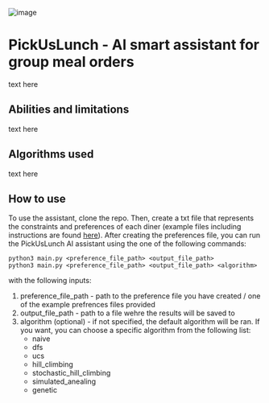 ![image](https://user-images.githubusercontent.com/36603609/187044513-49cbe2fe-aaeb-4bd2-aafc-7fa452b285ed.png)
# PickUsLunch - AI smart assistant for group meal orders
text here
## Abilities and limitations
text here
## Algorithms used
text here
## How to use
To use the assistant, clone the repo. Then, create a txt file that represents the constraints and preferences of each diner (example files including instructions are found [here](https://github.com/NitzanBarzilay/PickUsLunch/tree/main/example_preferences)). After creating the preferences file, you can run the PickUsLunch AI assistant using the one of the following commands:
```
python3 main.py <preference_file_path> <output_file_path>
python3 main.py <preference_file_path> <output_file_path> <algorithm>
```
with the following inputs:
1. preference_file_path - path to the preference file you have created / one of the example prefrences files provided
2. output_file_path - path to a file wehre the results will be saved to
3. algorithm (optional) - if not specified, the default algorithm will be ran. If you want, you can choose a specific algorithm from the following list:
   - naive
   - dfs
   - ucs
   - hill_climbing
   - stochastic_hill_climbing
   - simulated_anealing
   - genetic
